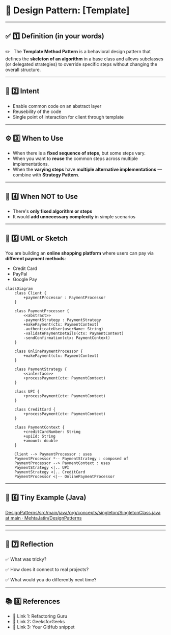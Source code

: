 # 📌 Design Pattern: [Template]

---

## ✅ 1️⃣ Definition (in your words)

✏️   The **Template Method Pattern** is a behavioral design pattern that defines the **skeleton of an algorithm** in a base class and allows subclasses (or delegated strategies) to override specific steps without changing the overall structure.

---

## 🎯 2️⃣ Intent

- Enable common code on an abstract layer
- Reusebility of the code
- Single point of interaction  for client through template

---

## ⚙️ 3️⃣ When to Use

- When there is a **fixed sequence of steps**, but some steps vary.
- When you want to **reuse** the common steps across multiple implementations.
- When the **varying steps** have **multiple alternative implementations** — combine with **Strategy Pattern**.

---

## 🚫 4️⃣ When NOT to Use

- There's **only fixed algorithm or steps**
- It would **add unnecessary complexity** in simple scenarios

---

## 🧩 5️⃣ UML or Sketch

You are building an **online shopping platform** where users can pay via **different payment methods**:

- Credit Card
- PayPal
- Google Pay

```mermaid
classDiagram
    class Client {
        +paymentProcessor : PaymentProcessor
    }

    class PaymentProcessor {
        <<abstract>>
        -paymentStrategy : PaymentStrategy
        +makePayment(ctx: PaymentContext)
        -authenticateUser(userName: String)
        -validatePaymentDetails(ctx: PaymentContext)
        -sendConfirmation(ctx: PaymentContext)
    }

    class OnlinePaymentProcessor {
        +makePayment(ctx: PaymentContext)
    }

    class PaymentStrategy {
        <<interface>>
        +processPayment(ctx: PaymentContext)
    }

    class UPI {
        +processPayment(ctx: PaymentContext)
    }

    class CreditCard {
        +processPayment(ctx: PaymentContext)
    }

    class PaymentContext {
        +creditCardNumber: String
        +upiId: String
        +amount: double
    }

    Client --> PaymentProcessor : uses
    PaymentProcessor *-- PaymentStrategy : composed of
    PaymentProcessor --> PaymentContext : uses
    PaymentStrategy <|.. UPI
    PaymentStrategy <|.. CreditCard
    PaymentProcessor <|-- OnlinePaymentProcessor

```

---

## 📝 6️⃣ Tiny Example (Java)

[DesignPatterns/src/main/java/org/concepts/singleton/SingletonClass.java at main · MehtaJatin/DesignPatterns](https://github.com/MehtaJatin/DesignPatterns/blob/main/src/main/java/org/concepts/singleton/SingletonClass.java)

---

---

## 🧠 7️⃣ Reflection

✅ What was tricky?

✅ How does it connect to real projects?

✅ What would you do differently next time?

---

## 📚 8️⃣ References

- 📖 Link 1: Refactoring Guru
- 📖 Link 2: GeeksforGeeks
- 📖 Link 3: Your GitHub snippet